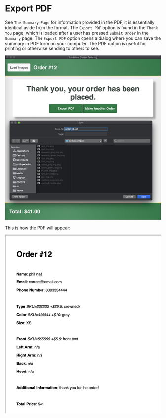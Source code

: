 # Export PDF

See `The Summary Page` for information provided in the PDF, it is essentially identical aside from the format. The `Export PDF` option is found in the `Thank You` page, which is loaded after a user has pressed `Submit Order` in the `Summary` page. The `Export PDF` option opens a dialog where you can save the summary in PDF form on your computer. The PDF option is useful for printing or otherwise sending to others to see.

![Export](images/export_to_pdf.jpg)

This is how the PDF will appear:

![PDF](images/pdf.jpg)